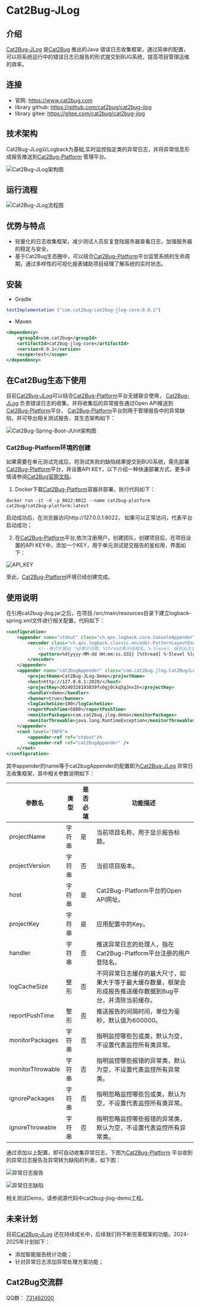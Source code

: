 # Cat2Bug-JLog

## 介绍
[Cat2Bug-JLog](https://gitee.com/cat2bug/cat2bug-jlog) 是[Cat2Bug](https://www.cat2bug.com) 推出的Java 错误日志收集框架，通过简单的配置，可以将系统运行中的错误日志已报告的形式提交到BUG系统，提高项目管理运维的效率。

## 连接
* 官网: https://www.cat2bug.com
* library github: https://github.com/cat2bug/cat2bug-jlog
* library gitee: https://gitee.com/cat2bug/cat2bug-jlog

## 技术架构

Cat2Bug-JLog以Logback为基础,实时监控指定类的异常日志，并将异常信息形成报告推送到[Cat2Bug-Platform](https://gitee.com/cat2bug/cat2bug-platform) 管理平台。

![Cat2Bug-JLog架构图](./readme/images/cat2bug-jlog-framework.png)

## 运行流程

![Cat2Bug-JLog流程图](./readme/images/cat2bug-jlog-action.png)

## 优势与特点

* 轻量化的日志收集框架，减少测试人员反复登陆服务器查看日志，加强服务器的稳定与安全。
* 基于Cat2Bug生态圈中，可以结合[Cat2Bug-Platform](https://gitee.com/cat2bug/cat2bug-platform)平台监管系统的生命周期，通过多样性的可视化报表辅助项目经理了解系统的实时状态。

## 安装

*  Gradle
```javascript
testImplementation ("com.cat2bug:cat2bug-jlog-core:0.0.1")
```

* Maven

```xml
<dependency>
    <groupId>com.cat2bug</groupId>
    <artifactId>cat2bug-jlog-core</artifactId>
    <version>0.0.1</version>
    <scope>test</scope>
</dependency>
```

## 在Cat2Bug生态下使用

目前[Cat2Bug-JLog](https://gitee.com/cat2bug/cat2bug-jlog)可以结合[Cat2Bug-Platform](https://gitee.com/cat2bug/cat2bug-platform)平台无缝联合使用，
[Cat2Bug-JLog](https://gitee.com/cat2bug/cat2bug-jlog) 负责错误日志的收集，并将收集后的异常报告通过Open API推送到[Cat2Bug-Platform](https://gitee.com/cat2bug/cat2bug-platform)平台，
[Cat2Bug-Platform](https://gitee.com/cat2bug/cat2bug-platform)平台则用于管理报告中的异常缺陷，并可导出相关测试报告，其生态架构如下：

![Cat2Bug-Spring-Boot-JUnit架构图](./readme/images/cat2bug-framework.png)

### Cat2Bug-Platform环境的创建

如果需要在单元测试完成后，将测试失败的缺陷结果提交到BUG系统，需先部署[Cat2Bug-Platform](https://gitee.com/cat2bug/cat2bug-platform)平台，并设置API KEY，以下介绍一种快速部署方式，更多详情请参阅[Cat2Bug官网文档](https://www.cat2bug.com)。

1. Docker下载[Cat2Bug-Platform](https://hub.docker.com/r/cat2bug/cat2bug-platform)容器并部署，执行代码如下：
````
docker run -it -d -p 8022:8022 --name cat2bug-platform cat2bug/cat2bug-platform:latest
````

启动成功后，在浏览器访问http://127.0.0.1:8022， 如果可以正常访问，代表平台启动成功；

2. 在[Cat2Bug-Platform](https://gitee.com/cat2bug/cat2bug-platform)平台,依次注册用户，创建团队，创建项目后，在项目设置的API KEY中，添加一个KEY，用于单元测试提交报告的鉴权用，界面如下：

![API_KEY](./readme/images/defect-api.png)

至此，[Cat2Bug-Platform](https://gitee.com/cat2bug/cat2bug-platform)环境已经创建完成。

## 使用说明

在引用cat2bug-jlog.jar之后，在项目./src/main/resources目录下建立logback-spring.xml文件进行相关配置，代码如下：

````xml
<configuration>
    <appender name="stdout" class="ch.qos.logback.core.ConsoleAppender">
        <encoder class="ch.qos.logback.classic.encoder.PatternLayoutEncoder">
            <!--格式化输出：%d表示日期，%thread表示线程名，%-5level：级别从左显示5个字符宽度%msg：日志消息，%n是换行符-->
            <pattern>%d{yyyy-MM-dd HH:mm:ss.SSS} [%thread] %-5level %logger{50} - %msg%n</pattern>
        </encoder>
    </appender>
    <appender name="cat2bugAppender" class="com.cat2bug.jlog.Cat2BugJLogAppender">
        <projectName>Cat2Bug-JLog-Demo</projectName>
        <host>http://127.0.0.1:2020/</host>
        <projectKey>20240328193039fv0gj0ckq5g3nx1h</projectKey>
        <handler>demo</handler>
        <banner>true</banner>
        <logCacheSize>100</logCacheSize>
        <reportPushTime>5000</reportPushTime>
        <monitorPackages>com.cat2bug.jlog.demo</monitorPackages>
        <monitorThrowable>java.lang.RuntimeException</monitorThrowable>
    </appender>
    <root level="INFO">
        <appender-ref ref="stdout"/>
        <appender-ref ref="cat2bugAppender" />
    </root>
</configuration>
````
其中appender的name等于cat2bugAppender的配置即为[Cat2Bug-JLog](https://gitee.com/cat2bug/cat2bug-jlog) 异常日志收集框架，其中相关参数说明如下：


| 参数名              | 类型  | 是否必填 | 功能描述                                                    |
|------------------|-----|------|---------------------------------------------------------|
| projectName      | 字符串 | 是    | 当前项目名称，用于显示报告标题。                                        |
| projectVersion   | 字符串 | 否    | 当前项目版本。                                                 |
| host             | 字符串 | 是    | Cat2Bug-Platform平台的Open API网址。                          |
| projectKey       | 字符串 | 是    | 应用配置中的Key。                                              |
| handler          | 字符串 | 否    | 推送异常日志的处理人，指在Cat2Bug-Platform平台注册的用户登陆名。                |
| logCacheSize     | 整形  | 否    | 不同异常日志缓存的最大尺寸，如果大于等于最大缓存数量，框架会形成报告推送缓存数据到Bug平台，并清除当前缓存。 |
| reportPushTime   | 整形  | 否    | 推送报告的间隔时间，单位为毫秒，默认值为600000。                             |
| monitorPackages  | 字符串 | 否    | 指明监控哪些包或类，默认为空，不设置代表监控所有类异常。                            |
| monitorThrowable | 字符串 | 否    | 指明监控哪些报错的异常类，默认为空，不设置代表监控所有异常类。                         |
| ignorePackages   | 字符串 | 否    | 指明忽略监控哪些包或类，默认为空，不设置代表监控所有类异常。                          |
| ignoreThrowable  | 字符串 | 否    | 指明忽略监控哪些报错的异常类，默认为空，不设置代表监控所有异常类。                       |

通过添加以上配置，即可自动收集异常日志，下图为[Cat2Bug-Platform](https://gitee.com/cat2bug/cat2bug-platform) 平台收到的异常日志报告及异常转为缺陷的列表，如下图：

![异常日志报告](./readme/images/cat2bug-platform-report.png)

![异常日志缺陷](./readme/images/cat2bug-platform-defect.png)

相关测试Demo，请参阅源代码中cat2bug-jlog-demo工程。

## 未来计划

目前[Cat2Bug-JLog](https://gitee.com/cat2bug/cat2bug-jlog) 还在持续成长中，后续我们将不断完善框架的功能。2024-2025年计划如下：

* 添加智能报告统计功能；
* 针对异常日志添加异常处理方案功能；

## Cat2Bug交流群

QQ群： [731462000](https://qm.qq.com/cgi-bin/qm/qr?k=G_vJa478flcFo_1ohJxNYD0mRKafQ7I1&jump_from=webapi&authKey=EL0KrLpnjYWqNN9YXTVksNlNFrV9DHYyPMx2RVOhXqLzfnmc+Oz8oQ38aBOGx90t)